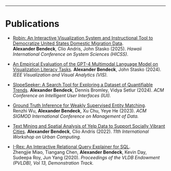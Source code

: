 ---
# Publications

* [Robin: An Interactive Visualization System and Instructional Tool to Democratize United
States Domestic Migration Data](https://scholarspace.manoa.hawaii.edu/server/api/core/bitstreams/2b6ae2c8-01e3-433f-9fd6-834763cf2bc0/content).      
**Alexander Bendeck**, Clio Andris, John Stasko (2025). *Hawaii International Conference on System Sciences (HICSS).*

* [An Empirical Evaluation of the GPT-4 Multimodal Language Model on Visualization Literacy Tasks](https://faculty.cc.gatech.edu/~john.stasko/papers/vis24-llm.pdf).
**Alexander Bendeck**, John Stasko (2024). *IEEE Visualization and Visual Analytics (VIS).*

* [SlopeSeeker: A Search Tool for Exploring a Dataset of Quantifiable Trends](https://dl.acm.org/doi/pdf/10.1145/3640543.3645208).
**Alexander Bendeck**, Dennis Bromley, Vidya Setlur (2024). *ACM Conference on Intelligent User Interfaces (IUI).*

* [Ground Truth Inference for Weakly Supervised Entity Matching](http://dl.acm.org/doi/pdf/10.1145/3588712).  
Renzhi Wu, **Alexander Bendeck**, Xu Chu, Yeye He (2023). *ACM SIGMOD International Conference on Management of Data.*

* [Text Mining and Spatial Analysis of Yelp Data to Support Socially Vibrant Cities](http://urban-computing.com/urbcomp2022/file/UrbComp2022_paper_6824.pdf). 
**Alexander Bendeck**, Clio Andris (2022). *11th International Workshop on Urban Computing.*

* [I-Rex: An Interactive Relational Query Explainer for SQL](http://www.vldb.org/pvldb/vol13/p2997-miao.pdf).  
Zhengjie Miao, Tiangang Chen, **Alexander Bendeck**, Kevin Day, Sudeepa Roy,  Jun Yang (2020). *Proceedings of the VLDB Endowment (PVLDB), Vol 13, Demonstration Track.*
